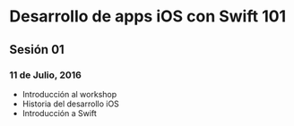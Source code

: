# Desarrollo de apps iOS con Swift 101

## Sesión 01
### 11 de Julio, 2016

- Introducción al workshop
- Historia del desarrollo iOS
- Introducción a Swift
